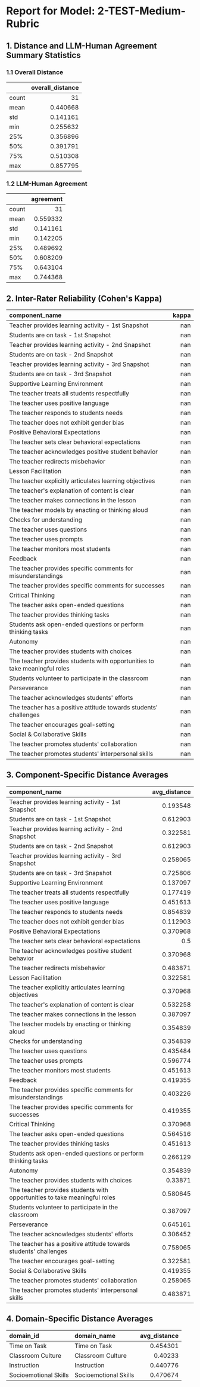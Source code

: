 # Report for Model: **2-TEST-Medium-Rubric**

## 1. Distance and LLM-Human Agreement Summary Statistics

### 1.1 Overall Distance

|       |   overall_distance |
|:------|-------------------:|
| count |          31        |
| mean  |           0.440668 |
| std   |           0.141161 |
| min   |           0.255632 |
| 25%   |           0.356896 |
| 50%   |           0.391791 |
| 75%   |           0.510308 |
| max   |           0.857795 |

### 1.2 LLM-Human Agreement

|       |   agreement |
|:------|------------:|
| count |   31        |
| mean  |    0.559332 |
| std   |    0.141161 |
| min   |    0.142205 |
| 25%   |    0.489692 |
| 50%   |    0.608209 |
| 75%   |    0.643104 |
| max   |    0.744368 |

## 2. Inter-Rater Reliability (Cohen's Kappa)

| component_name                                                            |   kappa |
|:--------------------------------------------------------------------------|--------:|
| Teacher provides learning activity - 1st Snapshot                         |     nan |
| Students are on task - 1st Snapshot                                       |     nan |
| Teacher provides learning activity - 2nd Snapshot                         |     nan |
| Students are on task - 2nd Snapshot                                       |     nan |
| Teacher provides learning activity - 3rd Snapshot                         |     nan |
| Students are on task - 3rd Snapshot                                       |     nan |
| Supportive Learning Environment                                           |     nan |
| The teacher treats all students respectfully                              |     nan |
| The teacher uses positive language                                        |     nan |
| The teacher responds to students needs                                    |     nan |
| The teacher does not exhibit gender bias                                  |     nan |
| Positive Behavioral Expectations                                          |     nan |
| The teacher sets clear behavioral expectations                            |     nan |
| The teacher acknowledges positive student behavior                        |     nan |
| The teacher redirects misbehavior                                         |     nan |
| Lesson Facilitation                                                       |     nan |
| The teacher explicitly articulates learning objectives                    |     nan |
| The teacher's explanation of content is clear                             |     nan |
| The teacher makes connections in the lesson                               |     nan |
| The teacher models by enacting or thinking aloud                          |     nan |
| Checks for understanding                                                  |     nan |
| The teacher uses questions                                                |     nan |
| The teacher uses prompts                                                  |     nan |
| The teacher monitors most students                                        |     nan |
| Feedback                                                                  |     nan |
| The teacher provides specific comments for misunderstandings              |     nan |
| The teacher provides specific comments for successes                      |     nan |
| Critical Thinking                                                         |     nan |
| The teacher asks open-ended questions                                     |     nan |
| The teacher provides thinking tasks                                       |     nan |
| Students ask open-ended questions or perform thinking tasks               |     nan |
| Autonomy                                                                  |     nan |
| The teacher provides students with choices                                |     nan |
| The teacher provides students with opportunities to take meaningful roles |     nan |
| Students volunteer to participate in the classroom                        |     nan |
| Perseverance                                                              |     nan |
| The teacher acknowledges students' efforts                                |     nan |
| The teacher has a positive attitude towards students' challenges          |     nan |
| The teacher encourages goal-setting                                       |     nan |
| Social & Collaborative Skills                                             |     nan |
| The teacher promotes students' collaboration                              |     nan |
| The teacher promotes students' interpersonal skills                       |     nan |

## 3. Component-Specific Distance Averages

| component_name                                                            |   avg_distance |
|:--------------------------------------------------------------------------|---------------:|
| Teacher provides learning activity - 1st Snapshot                         |       0.193548 |
| Students are on task - 1st Snapshot                                       |       0.612903 |
| Teacher provides learning activity - 2nd Snapshot                         |       0.322581 |
| Students are on task - 2nd Snapshot                                       |       0.612903 |
| Teacher provides learning activity - 3rd Snapshot                         |       0.258065 |
| Students are on task - 3rd Snapshot                                       |       0.725806 |
| Supportive Learning Environment                                           |       0.137097 |
| The teacher treats all students respectfully                              |       0.177419 |
| The teacher uses positive language                                        |       0.451613 |
| The teacher responds to students needs                                    |       0.854839 |
| The teacher does not exhibit gender bias                                  |       0.112903 |
| Positive Behavioral Expectations                                          |       0.370968 |
| The teacher sets clear behavioral expectations                            |       0.5      |
| The teacher acknowledges positive student behavior                        |       0.370968 |
| The teacher redirects misbehavior                                         |       0.483871 |
| Lesson Facilitation                                                       |       0.322581 |
| The teacher explicitly articulates learning objectives                    |       0.370968 |
| The teacher's explanation of content is clear                             |       0.532258 |
| The teacher makes connections in the lesson                               |       0.387097 |
| The teacher models by enacting or thinking aloud                          |       0.354839 |
| Checks for understanding                                                  |       0.354839 |
| The teacher uses questions                                                |       0.435484 |
| The teacher uses prompts                                                  |       0.596774 |
| The teacher monitors most students                                        |       0.451613 |
| Feedback                                                                  |       0.419355 |
| The teacher provides specific comments for misunderstandings              |       0.403226 |
| The teacher provides specific comments for successes                      |       0.419355 |
| Critical Thinking                                                         |       0.370968 |
| The teacher asks open-ended questions                                     |       0.564516 |
| The teacher provides thinking tasks                                       |       0.451613 |
| Students ask open-ended questions or perform thinking tasks               |       0.266129 |
| Autonomy                                                                  |       0.354839 |
| The teacher provides students with choices                                |       0.33871  |
| The teacher provides students with opportunities to take meaningful roles |       0.580645 |
| Students volunteer to participate in the classroom                        |       0.387097 |
| Perseverance                                                              |       0.645161 |
| The teacher acknowledges students' efforts                                |       0.306452 |
| The teacher has a positive attitude towards students' challenges          |       0.758065 |
| The teacher encourages goal-setting                                       |       0.322581 |
| Social & Collaborative Skills                                             |       0.419355 |
| The teacher promotes students' collaboration                              |       0.258065 |
| The teacher promotes students' interpersonal skills                       |       0.483871 |

## 4. Domain-Specific Distance Averages

| domain_id             | domain_name           |   avg_distance |
|:----------------------|:----------------------|---------------:|
| Time on Task          | Time on Task          |       0.454301 |
| Classroom Culture     | Classroom Culture     |       0.40233  |
| Instruction           | Instruction           |       0.440776 |
| Socioemotional Skills | Socioemotional Skills |       0.470674 |
